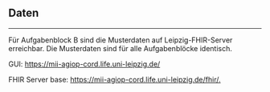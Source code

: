 ## Daten
---
Für Aufgabenblock B sind die Musterdaten auf Leipzig-FHIR-Server erreichbar.
Die Musterdaten sind für alle Aufgabenblöcke identisch. 

GUI: <https://mii-agiop-cord.life.uni-leipzig.de/>

FHIR Server base: <https://mii-agiop-cord.life.uni-leipzig.de/fhir/.>
